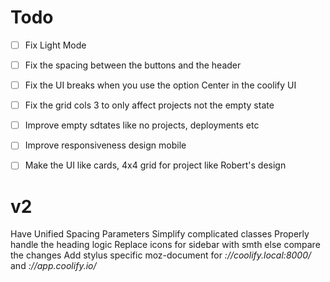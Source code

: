 # Todo

- [ ] Fix Light Mode
- [ ] Fix the spacing between the buttons and the header
- [ ] Fix the UI breaks when you use the option Center in the coolify UI
- [ ] Fix the grid cols 3 to only affect projects not the empty state
- [ ] Improve empty sdtates like no projects, deployments etc
- [ ] Improve responsiveness design mobile
- [ ] Make the UI like cards, 4x4 grid for project like Robert's design


# v2
Have Unified Spacing Parameters
Simplify complicated classes
Properly handle the heading logic
Replace icons for sidebar with smth else
compare the changes
Add stylus specific moz-document for *://coolify.local:8000/* and *://app.coolify.io/*